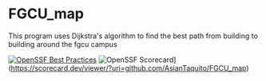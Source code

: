 # FGCU_map
This program uses Dijkstra's algorithm to find the best path from building to building around the fgcu campus 

[![OpenSSF Best Practices](https://www.bestpractices.dev/projects/10260/badge)](https://www.bestpractices.dev/projects/10260) 
![OpenSSF Scorecard](https://api.scorecard.dev/projects/github.com/AsianTaquito/FGCU_map/badge)](https://scorecard.dev/viewer/?uri=github.com/AsianTaquito/FGCU_map)
